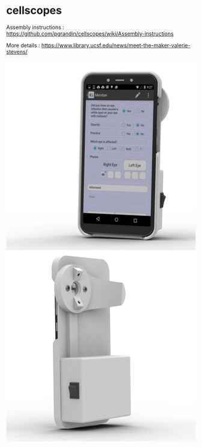 # cellscopes

Assembly instructions : https://github.com/pgrandin/cellscopes/wiki/Assembly-instructions

More details : https://www.library.ucsf.edu/news/meet-the-maker-valerie-stevens/

![front rendering](https://raw.githubusercontent.com/pgrandin/cellscopes/master/renderings/cellscope-1.png) ![back rendering](https://raw.githubusercontent.com/pgrandin/cellscopes/master/renderings/cellscope-2.png)
